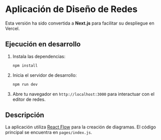 # Aplicación de Diseño de Redes

Esta versión ha sido convertida a **Next.js** para facilitar su despliegue en Vercel.

## Ejecución en desarrollo

1. Instala las dependencias:
   ```bash
   npm install
   ```
2. Inicia el servidor de desarrollo:
   ```bash
   npm run dev
   ```
3. Abre tu navegador en `http://localhost:3000` para interactuar con el editor de redes.

## Descripción

La aplicación utiliza [React Flow](https://reactflow.dev/) para la creación de diagramas.
El código principal se encuentra en `pages/index.js`.
